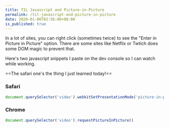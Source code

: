 ```yaml
---
title: TIL Javascript and Picture-in-Picture
permalink: /til-javascript-and-picture-in-picture
date: 2020-01-06T02:56:00+08:00
is_published: true
---
```


 

In a lot of sites, you can right click (sometimes twice) to see the "Enter in Picture in Picture" option. There are some sites like Netflix or Twtich does some DOM magic to prevent that.

Here's two javascript snippets I paste on the dev console so I can watch while working.

==The safari one's the thing I just learned today!==



<!-- more -->

### Safari

```js
document.querySelector('video').webkitSetPresentationMode('picture-in-picture')
```

### Chrome

```js
document.querySelector('video').requestPictureInPicture()
```



